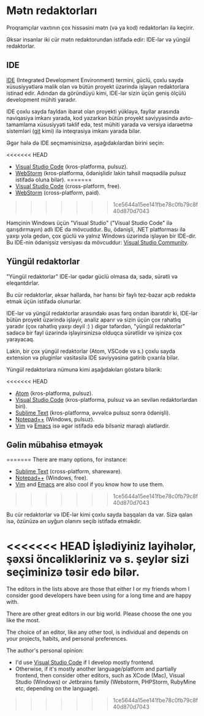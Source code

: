 # Mətn redaktorları

Proqramçılar vaxtının çox hissəsini mətn (və ya kod) redaktorları ilə keçirir.

Əksər insanlar iki cür mətn redaktorundan istifadə edir: IDE-lər və yüngül redaktorlar.

## IDE

[IDE](https://en.wikipedia.org/wiki/Integrated_development_environment) (Integrated Development Environment) termini, güclü, çoxlu sayda xüsusiyyətlərə malik olan və bütün proyekt üzərində işləyən redaktorlara istinad edir. Adından da göründüyü kimi, IDE-lər sizin üçün geniş ölçülü development mühiti yaradır.

IDE çoxlu sayda fayldan ibarət olan proyekti yükləyə, fayllar arasında naviqasiya imkanı yarada, kod yazarkən bütün proyekt səviyyəsində avto-tamamlama xüsusiyyəti təklif edə, test mühiti yarada və versiya idarəetmə sistemləri ([git](https://git-scm.com/) kimi) ilə inteqrasiya imkanı yarada bilər.

Əgər hələ də IDE seçməmisinizsə, aşağıdakılardan birini seçin:

<<<<<<< HEAD
- [Visual Studio Code](https://code.visualstudio.com/) (kros-platforma, pulsuz).
- [WebStorm](http://www.jetbrains.com/webstorm/) (kros-platforma, ödənişlidir lakin təhsil məqsədilə pulsuz istifadə oluna bilər).
=======
- [Visual Studio Code](https://code.visualstudio.com/) (cross-platform, free).
- [WebStorm](https://www.jetbrains.com/webstorm/) (cross-platform, paid).
>>>>>>> 1ce5644a15ee141fbe78c0fb79c8f40d870d7043

Həmçinin Windows üçün "Visual Studio" ("Visual Studio Code" ilə qarışdırmayın) adlı IDE də mövcuddur. Bu, ödənişli, .NET platforması ilə yaxşı yola gedən, çox güclü və yalnız Windows üzərində işləyən bir IDE-dir. Bu IDE-nin ödənişsiz versiyası da mövcuddur: [Visual Studio Community](https://www.visualstudio.com/vs/community/).

## Yüngül redaktorlar

"Yüngül redaktorlar" IDE-lər qədər güclü olmasa da, sadə, sürətli və eleqantdırlar.

Bu cür redaktorlar, əksər hallarda, hər hansı bir faylı tez-bazar açıb redaktə etmək üçün istifadə olunurlar.

IDE-lər və yüngül redaktorlar arasındakı əsas fərq ondan ibarətdir ki, IDE-lər bütün proyekt üzərində işləyir, analiz aparır və sizin üçün çox rahatlıq yaradır (çox rahatlıq yaxşı deyil :) ) digər təfərdən, "yüngül redaktorlar" sadəcə bir fayl üzərində işləyirsinizsə olduqca sürətlidir və işinizə çox yarayacaq.

Lakin, bir çox yüngül redaktorlar (Atom, VSCode və s.) çoxlu sayda extension və pluginlər vasitəsilə IDE səviyyəsinə gətirib çıxarıla bilər.

Yüngül redaktorlara nümunə kimi aşağıdakıları göstərə bilərik:

<<<<<<< HEAD
- [Atom](https://atom.io/) (kros-platforma, pulsuz).
- [Visual Studio Code](https://code.visualstudio.com/) (kros-platforma, pulsuz və ən sevilən redaktorlardan biri).
- [Sublime Text](http://www.sublimetext.com) (kros-platforma, əvvəlcə pulsuz sonra ödənişli).
- [Notepad++](https://notepad-plus-plus.org/) (Windows, pulsuz).
- [Vim](http://www.vim.org/) və [Emacs](https://www.gnu.org/software/emacs/) isə əgər istifadə edə bilsəniz maraqlı alətlərdir.

## Gəlin mübahisə etməyək
=======
There are many options, for instance:

- [Sublime Text](https://www.sublimetext.com/) (cross-platform, shareware).
- [Notepad++](https://notepad-plus-plus.org/) (Windows, free).
- [Vim](https://www.vim.org/) and [Emacs](https://www.gnu.org/software/emacs/) are also cool if you know how to use them.
>>>>>>> 1ce5644a15ee141fbe78c0fb79c8f40d870d7043

Bu cür redaktorlar və IDE-lər kimi çoxlu sayda başqaları da var. Sizə qalan isə, özünüzə ən uyğun olanını seçib istifadə etməkdir.

<<<<<<< HEAD
İşlədiyiniz layihələr, şəxsi öncəlikləriniz və s. şeylər sizi seçiminizə təsir edə bilər.
=======
The editors in the lists above are those that either I or my friends whom I consider good developers have been using for a long time and are happy with.

There are other great editors in our big world. Please choose the one you like the most.

The choice of an editor, like any other tool, is individual and depends on your projects, habits, and personal preferences.

The author's personal opinion:

- I'd use [Visual Studio Code](https://code.visualstudio.com/) if I develop mostly frontend.
- Otherwise, if it's mostly another language/platform and partially frontend, then consider other editors, such as XCode (Mac), Visual Studio (Windows) or Jetbrains family (Webstorm, PHPStorm, RubyMine etc, depending on the language).
>>>>>>> 1ce5644a15ee141fbe78c0fb79c8f40d870d7043
